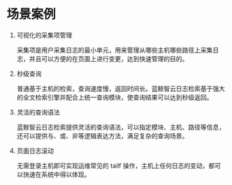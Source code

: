 # 场景案例

1. 可视化的采集项管理

   采集项是用户采集日志的最小单元，用来管理从哪些主机哪些路径上采集日志，并且可以方便的在页面上进行变更，达到快速管理的目的。

2. 秒级查询

   普通基于主机的检索，查询速度慢，返回时间长。蓝鲸智云日志检索基于强大的全文检索引擎并配合上统一查询模块，使查询结果可以达到秒级返回。

3. 灵活的查询语法

   蓝鲸智云日志检索提供灵活的查询语法，可以指定模块、主机、路径等信息，还可以提供与、或、非等逻辑表达方法，满足复杂的查询场景。

4. 页面日志滚动

   无需登录主机即可实现运维常见的 tailf 操作，主机上任何日志的变动，都可以快速在系统中得以体现。

